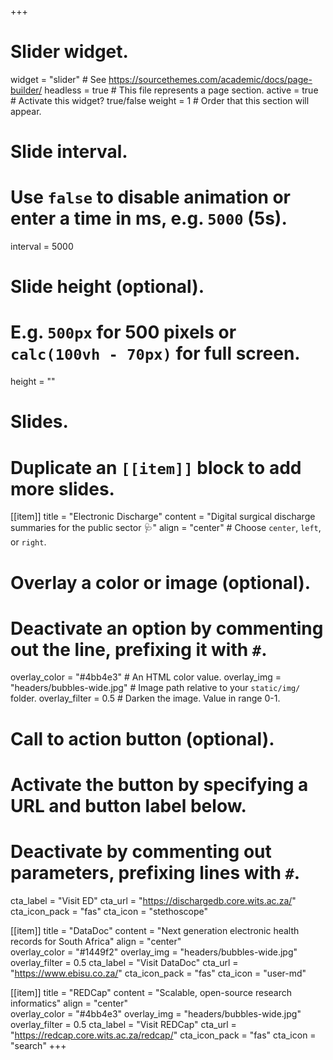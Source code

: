 +++
# Slider widget.
widget = "slider"  # See https://sourcethemes.com/academic/docs/page-builder/
headless = true  # This file represents a page section.
active = true  # Activate this widget? true/false
weight = 1  # Order that this section will appear.

# Slide interval.
# Use `false` to disable animation or enter a time in ms, e.g. `5000` (5s).
interval = 5000

# Slide height (optional).
# E.g. `500px` for 500 pixels or `calc(100vh - 70px)` for full screen.
height = ""

# Slides.
# Duplicate an `[[item]]` block to add more slides.
[[item]]
  title = "Electronic Discharge"
  content = "Digital surgical discharge summaries for the public sector :stethoscope:"
  align = "center"  # Choose `center`, `left`, or `right`.

  # Overlay a color or image (optional).
  #   Deactivate an option by commenting out the line, prefixing it with `#`.
  overlay_color = "#4bb4e3"  # An HTML color value.
  overlay_img = "headers/bubbles-wide.jpg"  # Image path relative to your `static/img/` folder.
  overlay_filter = 0.5  # Darken the image. Value in range 0-1.

  # Call to action button (optional).
  #   Activate the button by specifying a URL and button label below.
  #   Deactivate by commenting out parameters, prefixing lines with `#`.
  cta_label = "Visit ED"
  cta_url = "https://dischargedb.core.wits.ac.za/"
  cta_icon_pack = "fas"
  cta_icon = "stethoscope"
  
[[item]]
  title = "DataDoc"
  content = "Next generation electronic health records for South Africa"
  align = "center"  
  overlay_color = "#1449f2"
  overlay_img = "headers/bubbles-wide.jpg"  
  overlay_filter = 0.5
  cta_label = "Visit DataDoc"
  cta_url = "https://www.ebisu.co.za/"
  cta_icon_pack = "fas"
  cta_icon = "user-md"

[[item]]
  title = "REDCap"
  content = "Scalable, open-source research informatics"
  align = "center"  
  overlay_color = "#4bb4e3"
  overlay_img = "headers/bubbles-wide.jpg"  
  overlay_filter = 0.5
  cta_label = "Visit REDCap"
  cta_url = "https://redcap.core.wits.ac.za/redcap/"
  cta_icon_pack = "fas"
  cta_icon = "search"
+++
